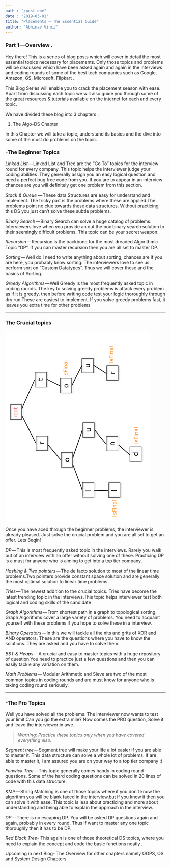 ```yaml
---
path : "/post-one"
date : "2019-03-01"
title: "Placements — The Essential Guide"
author: "Abhinav Vinci"
---
```


### Part 1 — Overview .

Hey there! This is a series of blog posts which will cover in detail the most essential topics necessary for placements. Only those topics and problems will be discussed which have been asked again and again in the interviews and coding rounds of some of the best tech companies such as Google, Amazon, GS, Microsoft, Flipkart ..

This Blog Series will enable you to crack the placement season with ease. Apart from discussing each topic we will also guide you through some of the great resources & tutorials available on the internet for each and every topic.

We have divided these blog into 3 chapters :

 1) The Algo-DS Chapter

In this Chapter we will take a topic, understand its basics and the dive into some of the must do problems on the topic.

### -The Beginner Topics

*Linked List* — Linked List and Tree are the “Go To” topics for the interview round for every company. This topic helps the interviewer judge your coding abilities .They generally assign you an easy logical question and need a perfect bug free code from you. If you are to appear in an interview chances are you will definitely get one problem from this section.

*Stack & Queue* — These data Structures are easy for understand and implement. The tricky part is the problems where these are applied.The problems point no clue towards these data structures. Without practicing this DS you just can’t solve these subtle problems.

*Binary Search* — Binary Search can solve a huge catalog of problems. Interviewers love when you provide an out the box binary search solution to their seemingly difficult problems. This topic can be your secret weapon.

*Recursion* — Recursion is the backbone for the most dreaded Algorithmic Topic “DP”. If you can master recursion then you are all set to master DP.

*Sorting* — Well do i need to write anything about sorting, chances are if you are here, you probably know sorting. The interviewers love to see us perform sort on “Custom Datatypes”. Thus we will cover these and the basics of Sorting.

*Greedy Algorithms* — Well Greedy is the most frequently asked topic in coding rounds. The key to solving greedy problems is attack every problem as if it is greedy, then before writing code test your logic thoroughly through dry run.These are easiest to implement. If you solve greedy problems fast, it leaves you extra time for other problems

*** 

### The Crucial topics

![blogImg](./isFinal.png)

Once you have aced through the beginner problems, the interviewer is already pleased. Just solve the crucial problem and you are all set to get an offer. Lets Begin!

*DP* — This is most frequently asked topic in the interviews. Rarely you walk out of an interview with an offer without solving one of these. Practicing DP is a must for anyone who is aiming to get into a top tier company.

*Hashing & Two pointers* — The de facto solution to most of the linear time problems.Two pointers provide constant space solution and are generally the most optimal solution to linear time problems.

*Tries* — The newest addition to the crucial topics. Tries have become the latest trending topic in the interviews.This topic helps interviewer test both logical and coding skills of the candidate

*Graph Algorithms* — From shortest path in a graph to topological sorting. Graph Algorithms cover a large variety of problems. You need to acquaint yourself with these problems if you hope to solve these in a interview.

*Binary Operators* — In this we will tackle all the nits and grits of XOR and AND operators. These are the questions where you have to know the solutions. They are asked and you have to solve them.

*BST & Heaps* — A crucial and easy to master topics with a huge repository of question.You need to practice just a few questions and then you can easily tackle any variation on them.

*Math Problems* — Modular Arithmetic and Sieve are two of the most common topics in coding rounds and are must know for anyone who is taking coding round seriously.

*** 

### -The Pro Topics

Well you have solved all the problems. The interviewer now wants to test your limit.Can you go the extra mile? Now comes the PRO question, Solve it and leave the interviewer in awe..

 > *Warning: Practice these topics only when you have covered everything else.*

*Segment tree* — Segment tree will make your life a lot easier if you are able to master it. This data structure can solve a whole lot of problems. If are able to master it, I am assured you are on your way to a top tier company :)

*Fenwick Tree* — This topic generally comes handy in coding round questions. Some of the hard coding questions can be solved in 20 lines of code with this data structure.

*KMP* — String Matching is one of those topics where if you don’t know the algorithm you will be blank faced in the interview,but if you know it then you can solve it with ease. This topic is less about practicing and more about understanding and being able to explain the approach in the interview.

*DP* — There is no escaping DP. You will be asked DP questions again and again, probably in every round. Thus if want to master any one topic thoroughly then it has to be DP.

*Red Black Tree*- This again is one of those theoretical DS topics, where you need to explain the concept and code the basic functions neatly .

Upcoming in next Blog- The Overview for other chapters namely OOPS, OS and System Design Chapters
